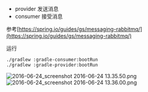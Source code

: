 * provider 发送消息
* consumer 接受消息

参考[https://spring.io/guides/gs/messaging-rabbitmq/](https://spring.io/guides/gs/messaging-rabbitmq/)

运行

```
./gradlew :gradle-consumer:bootRun 
./gradlew :gradle-provider:bootRun  
```

![2016-06-24_screenshot 2016-06-24 13.35.50.png](https://dn-keeley.qbox.me/2016-06-24_screenshot%202016-06-24%2013.35.50.png)
![2016-06-24_screenshot 2016-06-24 13.36.00.png](https://dn-keeley.qbox.me/2016-06-24_screenshot%202016-06-24%2013.36.00.png)
